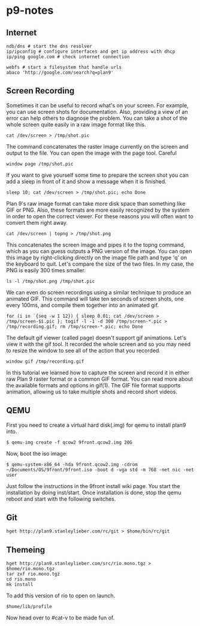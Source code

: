 # p9-notes

## Internet

```
ndb/dns # start the dns resolver
ip/ipconfig # configure interfaces and get ip address with dhcp
ip/ping google.com # check internet connection
```

```
webfs # start a filesystem that handle urls
abaco 'http://google.com/search?q=plan9'
```

## Screen Recording

Sometimes it can be useful to record what's on your screen. For example, you can use screen shots for documentation. Also, providing a view of an error can help others to diagnose the problem. You can take a shot of the whole screen quite easily in a raw image format like this.

    cat /dev/screen > /tmp/shot.pic

The command concatenates the raster image currently on the screen and output to the file. You can open the image with the page tool. Careful 

    window page /tmp/shot.pic

If you want to give yourself some time to prepare the screen shot you can add a sleep in front of it and show a message when it is finished.

    sleep 10; cat /dev/screen > /tmp/shot.pic; echo Done

Plan 9's raw image format can take more disk space than something like GIF or PNG. Also, these formats are more easily recognized by the system in order to open the correct viewer. For these reasons you will often want to convert them right away.

    cat /dev/screen | topng > /tmp/shot.png

This concatenates the screen image and pipes it to the topng command, which as you can guess outputs a PNG version of the image. You can open this image by right-clicking directly on the image file path and type 'q' on the keyboard to quit. Let's compare the size of the two files. In my case, the PNG is easily 300 times smaller.

    ls -l /tmp/shot.png /tmp/shot.pic

We can even do screen recordings using a similar technique to produce an animated GIF. This command will take ten seconds of screen shots, one every 100ms, and compile them together into an animated gif.

    for (i in `{seq -w 1 12}) { sleep 0.01; cat /dev/screen > /tmp/screen-$i.pic }; togif -l -1 -d 300 /tmp/screen-*.pic > /tmp/recording.gif; rm /tmp/screen-*.pic; echo Done

The default gif viewer (called page) doesn't support gif animations. Let's view it with the gif tool. It recorded the whole screen and so you may need to resize the window to see all of the action that you recorded.

    window gif /tmp/recording.gif

In this tutorial we learned how to capture the screen and record it in either raw Plan 9 raster format or a common GIF format. You can read more about the available formats and options in gif(1). The GIF file format supports animation, allowing us to take multiple shots and record short videos.

## QEMU

First you need to create a virtual hard disk(.img) for qemu to install plan9 into.

    $ qemu-img create -f qcow2 9front.qcow2.img 20G

Now, boot the iso image:

    $ qemu-system-x86_64 -hda 9front.qcow2.img -cdrom ~/Documents/OS/9front/9front.iso -boot d -vga std -m 768 -net nic -net user

Just follow the instructions in the 9front install wiki page. You start the installation by doing inst/start. Once installation is done, stop the qemu reboot and start with the following switches.

## Git

    hget http://plan9.stanleylieber.com/rc/git > $home/bin/rc/git

## Themeing
    
    hget http://plan9.stanleylieber.com/src/rio.mono.tgz > $home/rio.mono.tgz
    tar zxf rio.mono.tgz
    cd rio.mono
    mk install

To add this version of rio to open on launch.

    $home/lib/profile

Now head over to #cat-v to be made fun of.


